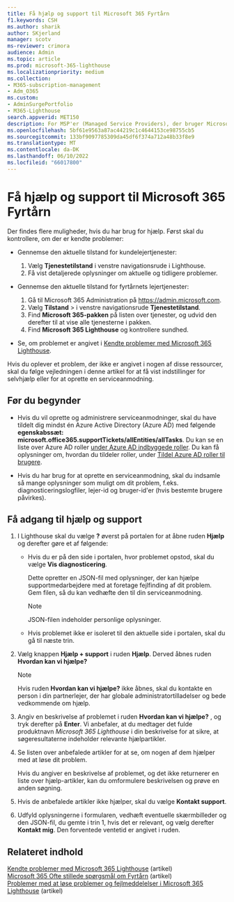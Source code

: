 ```yaml
---
title: Få hjælp og support til Microsoft 365 Fyrtårn
f1.keywords: CSH
ms.author: sharik
author: SKjerland
manager: scotv
ms-reviewer: crimora
audience: Admin
ms.topic: article
ms.prod: microsoft-365-lighthouse
ms.localizationpriority: medium
ms.collection:
- M365-subscription-management
- Adm_O365
ms.custom:
- AdminSurgePortfolio
- M365-Lighthouse
search.appverid: MET150
description: For MSP'er (Managed Service Providers), der bruger Microsoft 365 Lighthouse, kan du få mere at vide om, hvordan du får hjælp og support.
ms.openlocfilehash: 5bf61e9563a87ac44219c1c4644153ce98755cb5
ms.sourcegitcommit: 133bf9097785309da45df6f374a712a48b33f8e9
ms.translationtype: MT
ms.contentlocale: da-DK
ms.lasthandoff: 06/10/2022
ms.locfileid: "66017800"
---
```

# <a name="get-help-and-support-for-microsoft-365-lighthouse"></a>Få hjælp og support til Microsoft 365 Fyrtårn 

Der findes flere muligheder, hvis du har brug for hjælp. Først skal du kontrollere, om der er kendte problemer:

- Gennemse den aktuelle tilstand for kundelejertjenester:

    1. Vælg **Tjenestetilstand** i venstre navigationsrude i Lighthouse. 
    2. Få vist detaljerede oplysninger om aktuelle og tidligere problemer.

- Gennemse den aktuelle tilstand for fyrtårnets lejertjenester:

    1. Gå til Microsoft 365 Administration på <a href="https://go.microsoft.com/fwlink/p/?linkid=2024339" target="_blank">https://admin.microsoft.com</a>.
    2. Vælg **Tilstand** >  i venstre navigationsrude **Tjenestetilstand**.
    3. Find **Microsoft 365-pakken** på listen over tjenester, og udvid den derefter til at vise alle tjenesterne i pakken.
    4. Find **Microsoft 365 Lighthouse** og kontrollere sundhed.

- Se, om problemet er angivet i [Kendte problemer med Microsoft 365 Lighthouse](/office365/troubleshoot/microsoft-365-lighthouse/lighthouse-known-issues).

Hvis du oplever et problem, der ikke er angivet i nogen af disse ressourcer, skal du følge vejledningen i denne artikel for at få vist indstillinger for selvhjælp eller for at oprette en serviceanmodning.

## <a name="before-you-begin"></a>Før du begynder

- Hvis du vil oprette og administrere serviceanmodninger, skal du have tildelt dig mindst én Azure Active Directory (Azure AD) med følgende **egenskabssæt: microsoft.office365.supportTickets/allEntities/allTasks**. Du kan se en liste over Azure AD roller [under Azure AD indbyggede roller](/azure/active-directory/roles/permissions-reference). Du kan få oplysninger om, hvordan du tildeler roller, under [Tildel Azure AD roller til brugere](/azure/active-directory/roles/manage-roles-portal).

- Hvis du har brug for at oprette en serviceanmodning, skal du indsamle så mange oplysninger som muligt om dit problem, f.eks. diagnosticeringslogfiler, lejer-id og bruger-id'er (hvis bestemte brugere påvirkes).

## <a name="access-help-and-support"></a>Få adgang til hjælp og support

1.  I Lighthouse skal du vælge **?** øverst på portalen for at åbne ruden **Hjælp** og derefter gøre et af følgende:
    
    -  Hvis du er på den side i portalen, hvor problemet opstod, skal du vælge **Vis diagnosticering**.

        Dette opretter en JSON-fil med oplysninger, der kan hjælpe supportmedarbejdere med at foretage fejlfinding af dit problem. Gem filen, så du kan vedhæfte den til din serviceanmodning.

        > [!NOTE]
        > JSON-filen indeholder personlige oplysninger.

    -  Hvis problemet ikke er isoleret til den aktuelle side i portalen, skal du gå til næste trin.

2.  Vælg knappen **Hjælp + support** i ruden **Hjælp**. Derved åbnes ruden **Hvordan kan vi hjælpe?**

    > [!NOTE]
    > Hvis ruden **Hvordan kan vi hjælpe?** ikke åbnes, skal du kontakte en person i din partnerlejer, der har globale administratortilladelser og bede vedkommende om hjælp.

3.  Angiv en beskrivelse af problemet i ruden **Hvordan kan vi hjælpe?** , og tryk derefter på **Enter**. Vi anbefaler, at du medtager det fulde produktnavn *Microsoft 365 Lighthouse* i din beskrivelse for at sikre, at søgeresultaterne indeholder relevante hjælpartikler.

4.  Se listen over anbefalede artikler for at se, om nogen af dem hjælper med at løse dit problem.

    Hvis du angiver en beskrivelse af problemet, og det ikke returnerer en liste over hjælp-artikler, kan du omformulere beskrivelsen og prøve en anden søgning.

5.  Hvis de anbefalede artikler ikke hjælper, skal du vælge **Kontakt support**.

6.  Udfyld oplysningerne i formularen, vedhæft eventuelle skærmbilleder og den JSON-fil, du gemte i trin&nbsp;1, hvis det er relevant, og vælg derefter **Kontakt mig**. Den forventede ventetid er angivet i ruden.

## <a name="related-content"></a>Relateret indhold

[Kendte problemer med Microsoft 365 Lighthouse](m365-lighthouse-known-issues.md) (artikel)\
[Microsoft 365 Ofte stillede spørgsmål om Fyrtårn](m365-lighthouse-faq.yml) (artikel)\
[Problemer med at løse problemer og fejlmeddelelser i Microsoft 365 Lighthouse](m365-lighthouse-troubleshoot.md) (artikel)